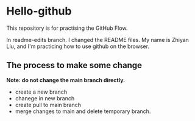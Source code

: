 # Hello-github
This repository is for practising the GitHub Flow.

In readme-edits branch. I changed the README files.
My name is Zhiyan Liu, and I'm practicing how to use github on the browser.


## The process to make some change

**Note: do not change the main branch directly.**
* create a new branch
* chanege in new branch
* create pull to main branch
* merge changes to main and delete temporary branch.
